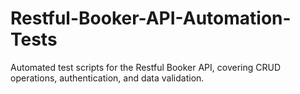 # Restful-Booker-API-Automation-Tests
Automated test scripts for the Restful Booker API, covering CRUD operations, authentication, and data validation.
